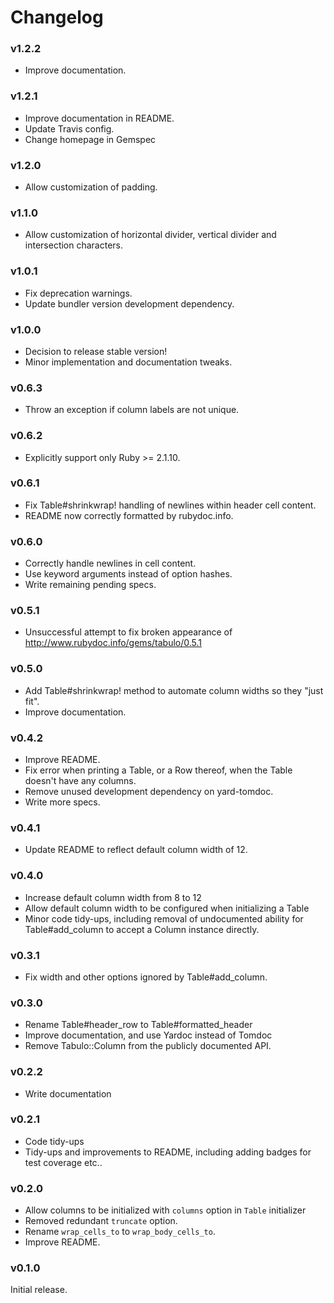 # Changelog

### v1.2.2

* Improve documentation.

### v1.2.1

* Improve documentation in README.
* Update Travis config.
* Change homepage in Gemspec

### v1.2.0

* Allow customization of padding.

### v1.1.0

* Allow customization of horizontal divider, vertical divider and intersection characters.

### v1.0.1

* Fix deprecation warnings.
* Update bundler version development dependency.

### v1.0.0

* Decision to release stable version!
* Minor implementation and documentation tweaks.

### v0.6.3

* Throw an exception if column labels are not unique.

### v0.6.2

* Explicitly support only Ruby >= 2.1.10.

### v0.6.1

* Fix Table#shrinkwrap! handling of newlines within header cell content.
* README now correctly formatted by rubydoc.info.

### v0.6.0

* Correctly handle newlines in cell content.
* Use keyword arguments instead of option hashes.
* Write remaining pending specs.

### v0.5.1

* Unsuccessful attempt to fix broken appearance of http://www.rubydoc.info/gems/tabulo/0.5.1

### v0.5.0

* Add Table#shrinkwrap! method to automate column widths so they "just fit".
* Improve documentation.

### v0.4.2

* Improve README.
* Fix error when printing a Table, or a Row thereof, when the Table doesn't
  have any columns.
* Remove unused development dependency on yard-tomdoc.
* Write more specs.

### v0.4.1

* Update README to reflect default column width of 12.

### v0.4.0

* Increase default column width from 8 to 12
* Allow default column width to be configured when initializing a Table
* Minor code tidy-ups, including removal of undocumented ability for
  Table#add_column to accept a Column instance directly.

### v0.3.1

* Fix width and other options ignored by Table#add_column.

### v0.3.0

* Rename Table#header_row to Table#formatted_header
* Improve documentation, and use Yardoc instead of Tomdoc
* Remove Tabulo::Column from the publicly documented API.

### v0.2.2

* Write documentation

### v0.2.1

* Code tidy-ups
* Tidy-ups and improvements to README, including adding badges for test coverage etc..

### v0.2.0

* Allow columns to be initialized with `columns` option in `Table` initializer
* Removed redundant `truncate` option.
* Rename `wrap_cells_to` to `wrap_body_cells_to`.
* Improve README.

### v0.1.0

Initial release.
